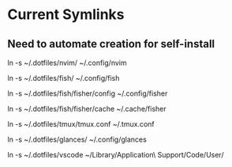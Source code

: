 # Current Symlinks

## Need to automate creation for self-install

ln -s ~/.dotfiles/nvim/ ~/.config/nvim

ln -s ~/.dotfiles/fish/ ~/.config/fish

ln -s ~/.dotfiles/fish/fisher/config ~/.config/fisher

ln -s ~/.dotfiles/fish/fisher/cache ~/.cache/fisher

ln -s ~/.dotfiles/tmux/tmux.conf ~/.tmux.conf

ln -s ~/.dotfiles/glances/ ~/.config/glances

ln -s ~/.dotfiles/vscode ~/Library/Application\ Support/Code/User/
